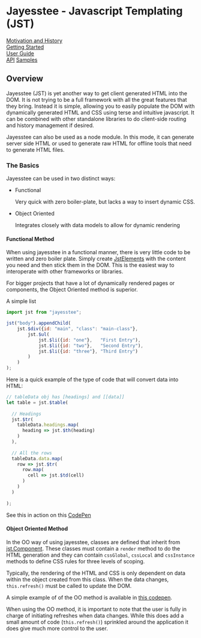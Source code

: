 # Jayesstee - Javascript Templating (JST)

[Motivation and History](history.md)  
[Getting Started](getting-started.md)  
[User Guide](user-guide.md)  
[API](api.md)
[Samples](samples.md)


## Overview

Jayesstee (JST) is yet another way to get client generated HTML into the DOM. It is
not trying to be a full framework with all the great features that they bring.
Instead it is simple, allowing you to easily populate the DOM with dynamically
generated HTML and CSS using terse and intuitive javascript. It can be combined
with other standalone libraries to do client-side routing and history management 
if desired. 

Jayesstee can also be used as a node module. In this mode, it can generate server side HTML
or used to generate raw HTML for offline tools that need to generate HTML files.


### The Basics

Jayesstee can be used in two distinct ways:

* Functional

  Very quick with zero boiler-plate, but lacks a way to insert dynamic CSS.

* Object Oriented

  Integrates closely with data models to allow for dynamic rendering


#### Functional Method

When using jayesstee in a functional manner, there is very little code to
be written and zero boiler plate. Simply create [JstElements](types/jst-element.md)
with the content you need and then stick them in the DOM. This is the easiest way
to interoperate with other frameworks or libraries. 
  
For bigger projects that have a lot of dynamically rendered pages or components, 
the Object Oriented method is superior. 

A simple list
```javascript
import jst from "jayesstee";

jst("body").appendChild(
    jst.$div({id: "main", "class": "main-class"},
        jst.$ul(
            jst.$li({id: "one"},   "First Entry"),
            jst.$li({id: "two"},   "Second Entry"),
            jst.$li({id: "three"}, "Third Entry")
        )
    )
);
```

Here is a quick example of the type of code that will convert data into HTML:
```javascript
// tableData obj has [headings] and [[data]]
let table = jst.$table(
    
  // Headings
  jst.$tr(
    tableData.headings.map(
      heading => jst.$th(heading)
    )
  ),
      
  // All the rows
  tableData.data.map(
    row => jst.$tr(
      row.map(
        cell => jst.$td(cell)
      )
    )
  )
      
);
```

See this in action on this [CodePen](https://codepen.io/efunneko/pen/oaaGzy)


#### Object Oriented Method

In the OO way of using jayesstee, classes are defined that inherit from [jst.Component](types/jst-component.md).
These classes must contain a `render` method to do the HTML generation and they
can contain `cssGlobal`, `cssLocal` and `cssInstance` methods to define CSS rules
for three levels of scoping.

Typically, the rendering of the HTML and CSS is only dependent on data within the
object created from this class. When the data changes, `this.refresh()` must be called
to update the DOM. 

A simple example of of the OO method is available in [this codepen](https://codepen.io/efunneko/pen/pxxwBQ).

When using the OO method, it is important to note that the user is fully in charge of initiating refreshes 
when data changes. While this does add a small amount of code (`this.refresh()`) sprinkled around the application
it does give much more control to the user. 
